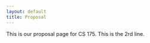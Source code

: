 ```yaml
---
layout: default
title: Proposal
---
```


This is our proposal page for CS 175.
This is the 2rd line.